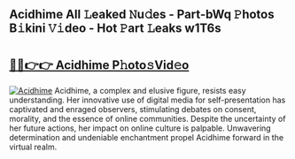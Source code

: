 ## Acidhime All 𝙻eaked 𝙽u𝚍es - Part-bWq 𝙿hotos B𝚒kini 𝚅𝚒deo - Hot 𝙿art 𝙻eaks w1T6s

# <h2><a href="http://ld2vcv.urlbe.top/?page=Acidhime">🔗🔗👉👉 Acidhime P𝚑oto𝚜Vid𝚎o</a></h2>

[![Acidhime](https://i.imgur.com/eBuTRDB.gif)](http://ld2vcv.urlbe.top/?page=Acidhime)
Acidhime, a complex and elusive figure, resists easy understanding. Her innovative use of digital media for self-presentation has captivated and enraged observers, stimulating debates on consent, morality, and the essence of online communities. Despite the uncertainty of her future actions, her impact on online culture is palpable. Unwavering determination and undeniable enchantment propel Acidhime forward in the virtual realm.
